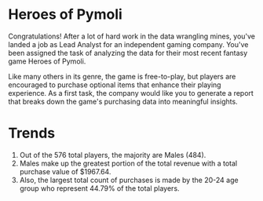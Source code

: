 # Heroes of Pymoli
  Congratulations! After a lot of hard work in the data wrangling mines, you've landed a job as Lead Analyst for an independent gaming company. You've been assigned the task of analyzing the data for their most recent fantasy game Heroes of Pymoli.
  
  Like many others in its genre, the game is free-to-play, but players are encouraged to purchase optional items that enhance their playing experience. As a first task, the company would like you to generate a report that breaks down the game's purchasing data into meaningful insights.
  
# Trends
1. Out of the 576 total players, the majority are Males (484).
2. Males make up the greatest portion of the total revenue with a total purchase value of $1967.64. 
3. Also, the largest total count of purchases is made by the 20-24 age group who represent 44.79% of the total players.
